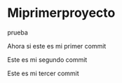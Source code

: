 # Miprimerproyecto
prueba

Ahora si este es mi primer commit

Este es mi segundo commit

Este es mi tercer commit
